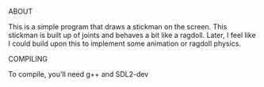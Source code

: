 ABOUT

This is a simple program that draws a stickman on the
screen. This stickman is built up of joints and behaves
a bit like a ragdoll. Later, I feel like I could build
upon this to implement some animation or ragdoll physics.

COMPILING

To compile, you'll need g++ and SDL2-dev
